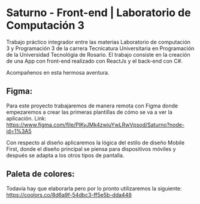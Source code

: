 # Saturno - Front-end | Laboratorio de Computación 3

Trabajo práctico integrador entre las materias Laboratorio de computación 3 y Programación 3 de la carrera Tecnicatura Universitaria en Programación de la Universidad Tecnológia de Rosario. El trabajo consiste en la creación de una App con front-end realizado con ReactJs y el back-end con C#.

Acompañenos en esta hermosa aventura.

## Figma:
Para este proyecto trabajaremos de manera remota con Figma donde empezaremos a crear las primeras plantillas de cómo se va a ver la aplicación.
Link: https://www.figma.com/file/PlKyJMk4zwiuYwLRwVpsod/Saturno?node-id=1%3A5

Con respecto al diseño aplicaremos la lógica del estilo de diseño Mobile First, donde el diseño principal se piensa para dispositivos móviles y después se adapta a los otros tipos de pantalla.

## Paleta de colores:
Todavía hay que elaborarla pero por lo pronto utilizaremos la siguiente:
https://coolors.co/8d6a9f-54dbc3-ff5e5b-dda448
